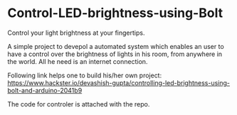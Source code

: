 # Control-LED-brightness-using-Bolt
Control your light brightness at your fingertips.

A simple project to devepol a automated system which enables an user to have a control over the brightness of lights in his room, from anywhere in the world. All he need is an internet connection.

Following link helps one to build his/her own project: https://www.hackster.io/devashish-gupta/controlling-led-brightness-using-bolt-and-arduino-2041b9

The code for controler is attached with the repo.
